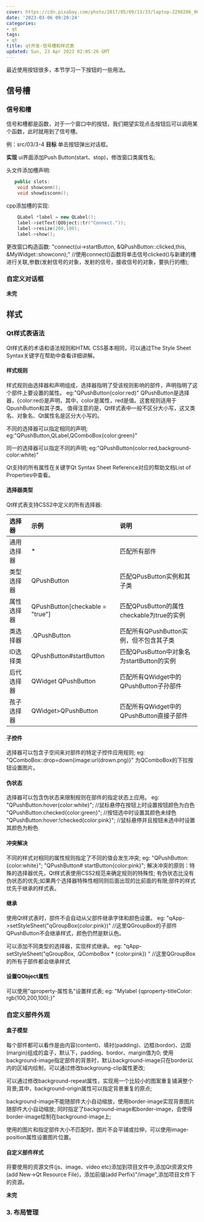```yaml
---
cover: https://cdn.pixabay.com/photo/2017/05/09/13/33/laptop-2298286_960_720.png
date: '2023-03-06 09:20:24'
categories:
- qt
tags:
- qt
title: qt开发-信号槽和样式表
updated: Sun, 23 Apr 2023 02:05:26 GMT
---
```

最近使用按钮很多，本节学习一下按钮的一些用法。

## 信号槽

### 信号和槽

信号和槽都是函数，对于一个窗口中的按钮，我们期望实现点击按钮后可以调用某个函数，此时就用到了信号槽。

例：src/03/3-4
**目标**
单击按钮弹出对话框。

**实现**
ui界面添加Push Button(start、stop)，修改窗口类属性名;

头文件添加槽声明:

```CPP
   public slots:
    void showconn();
    void showdisconn();
```

cpp添加槽的实现:

```CPP
    QLabel *label = new QLabel();
    label->setText(QObject::tr("Connect."));
    label->resize(200,100);
    label->show();
```

更改窗口构造函数:
"connect(ui->startButton, &QPushButton::clicked,this, &MyWidget::showconn);"
//使用connect()函数将单击信号clicked()与新建的槽进行关联,参数(发射信号的对象，发射的信号，接收信号的对象，要执行的槽);

### 自定义对话框

**未完**

## 样式

### Qt样式表语法

Qt样式表的术语和语法规则和HTML CSS基本相同，可以通过The Style Sheet Syntax关键字在帮助中查看详细讲解。

#### 样式规则

样式规则由选择器和声明组成，选择器指明了受该规则影响的部件，声明指明了这个部件上要设置的属性。
eg:"QPushButton{color:red}"
QPushButton是选择器，{color:red}是声明，其中，color是属性，red是值。这套规则适用于QpushButton和其子类。
值得注意的是，Qt样式表中一般不区分大小写，这又类名、对象名、Qt属性名是区分大小写的。

不同的选择器可以指定相同的声明;
eg:"QPushButton,QLabel,QComboBox{color:green}"

同一的选择器可以指定不同的声明;
eg:"QPushButton{color:red,background-color:white)"

Qt支持的所有属性在关键字Qt Syntax Sheet Reference对应的帮助文档List of Properties中查看。

#### 选择器类型

Qt样式表支持CSS2中定义的所有选择器:


| 选择器     | 示例                                    | 说明                                      |
| :--------- | :-------------------------------------- | :---------------------------------------- |
| 通用选择器 | &#42;                                   | 匹配所有部件                              |
| 类型选择器 | QPushButton                             | 匹配QPusButton实例和其子类                |
| 属性选择器 | QPushButton&#91;checkable = "true"&#93; | 匹配QPusButton的属性checkable为true的实例 |
| 类选择器   | .QPushButton                            | 匹配所有QPushButton实例，但不包含其子类   |
| ID选择类   | QPushButton&#35;startButton             | 匹配QPusButton中对象名为startButton的实例 |
| 后代选择器 | QWidget QPushButton                     | 匹配所有QWidget中的QPushButton子孙部件    |
| 孩子选择器 | QWidget&#62;QPushButton                 | 匹配所有QWidget中的QPushButton直接子部件  |

#### 子控件

选择器可以包含子空间来对部件的特定子控件应用规则;
eg:
"QComboBox::drop=down{image:url(drown.png)}"
为QComboBox的下拉按钮设置图片。

#### 伪状态

选择器可以包含伪状态来限制规则在部件的指定状态上应用。
eg:
"QPushButton:hover{color:white}";		//鼠标悬停在按钮上时设置按钮颜色为白色
"QPushButton:checked{color:green}";		//按钮选中时设置其颜色未绿色
"QPushButton:hover:!checked{color:pink}"; //鼠标悬停并且按钮未选中时设置其颜色为粉色

#### 冲突解决

不同的样式对相同的属性规则指定了不同的值会发生冲突;
eg:
"QPushButton:{color:white}";
"QPushButton# startButton{color:pink}";
解决冲突的原则：特殊的选择器优先，Qt样式表使用CSS2规范来确定规则的特殊性;
有伪状态比没有伪状态的优先;如果两个选择器特殊性相同则后面出现的比前面的有限;部件的样式优先于继承的样式表。

#### 继承

使用Qt样式表时，部件不会自动从父部件继承字体和颜色设置。
eg:
"qApp->setStyleSheet("qGroupBox{color:pink})"    //这里QGroupBox的子部件QPushButton不会继承样式，颜色仍然是默认色。

可以添加不同类型的选择器，实现样式继承。
eg:
"qApp-setStyleSheet("qGroupBox, .QComboBox &#42; {color:pink}) "  //这里QGroupBox的所有子部件都会继承样式

#### 设置QObject属性

可以使用"qproperty-属性名"设置样式表;
eg:
"Mylabel {qproperty-titleColor: rgb(100,200,100);}"

### 自定义部件外观

#### 盒子模型

每个部件都可以看作是由内容(content)、填衬(padding)、边框(bordor)、边距(margin)组成的盒子，默认下，padding、bordor、margin值为0;
使用background-image指定部件的背景时，默认background-image只在border以内的区域内绘制，可以通过修改backgroung-clip属性更改;

可以通过修改background-repeat属性，实现用一个比较小的图案重复铺满整个背景;其中，background-origin属性可以指定背景重复的原点;

background-image不能随部件大小自动缩放，使用border-image实现背景图片随部件大小自动缩放;
同时指定了background-image和border-image，会使得border-image绘制在background-image上;

使用的图片和指定部件大小不匹配时，图片不会平铺或拉伸，可以使用image-position属性设置图片位置。
#### 自定义部件样式

将要使用的资源文件(js、image、video etc)添加到项目文件中,添加Qt资源文件(add New->Qt Resource File)，添加前缀(add Perfix)"/image",添加项目文件下的资源。


**未完**
### 3. 布局管理
